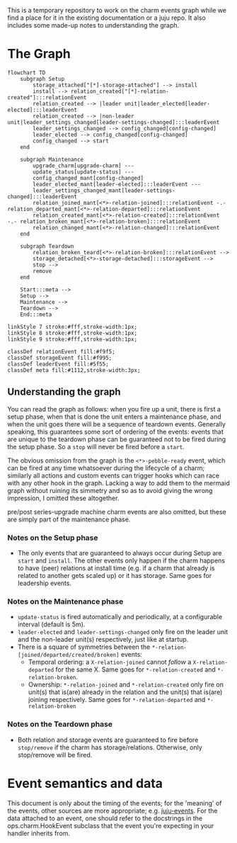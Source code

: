 This is a temporary repository to work on the charm events graph while we find a place for it in the existing documentation or a juju repo.
It also includes some made-up notes to understanding the graph.

# The Graph
```mermaid
flowchart TD
    subgraph Setup
        storage_attached["[*]-storage-attached"] --> install
        install --> relation_created["[*]-relation-created"]:::relationEvent
        relation_created --> |leader unit|leader_elected[leader-elected]:::leaderEvent
        relation_created --> |non-leader unit|leader_settings_changed[leader-settings-changed]:::leaderEvent
        leader_settings_changed --> config_changed[config-changed]
        leader_elected --> config_changed[config-changed]
        config_changed --> start
    end

    subgraph Maintenance
        upgrade_charm[upgrade-charm] --- 
        update_status[update-status] ---
        config_changed_mant[config-changed] 
        leader_elected_mant[leader-elected]:::leaderEvent --- 
        leader_settings_changed_mant[leader-settings-changed]:::leaderEvent
        relation_joined_mant[<*>-relation-joined]:::relationEvent -.- relation_departed_mant[<*>-relation-departed]:::relationEvent
        relation_created_mant[<*>-relation-created]:::relationEvent -.- relation_broken_mant[<*>-relation-broken]:::relationEvent
        relation_changed_mant[<*>-relation-changed]:::relationEvent
    end
    
    subgraph Teardown
        relation_broken_teard[<*>-relation-broken]:::relationEvent -->
        storage_detached[<*>-storage-detached]:::storageEvent -->
        stop -->
        remove
    end
    
    Start:::meta --> 
    Setup --> 
    Maintenance --> 
    Teardown --> 
    End:::meta

linkStyle 7 stroke:#fff,stroke-width:1px;
linkStyle 8 stroke:#fff,stroke-width:1px;
linkStyle 9 stroke:#fff,stroke-width:1px;

classDef relationEvent fill:#f9f5;
classDef storageEvent fill:#f995;
classDef leaderEvent fill:#5f55;
classDef meta fill:#1112,stroke-width:3px;
```

## Understanding the graph
You can read the graph as follows: when you fire up a unit, there is first a setup phase, when that is done the unit enters a maintenance phase, and when the unit goes there will be a sequence of teardown events. Generally speaking, this guarantees some sort of ordering of the events: events that are unique to the teardown phase can be guaranteed not to be fired during the setup phase. So a `stop` will never be fired before a `start`.

The obvious omission from the graph is the `<*>-pebble-ready` event, which can be fired at any time whatsoever during the lifecycle of a charm; similarly all actions and custom events can trigger hooks which can race with any other hook in the graph. Lacking a way to add them to the mermaid graph without ruining its simmetry and so as to avoid giving the wrong impression, I omitted these altogether. 

pre/post series-upgrade machine charm events are also omitted, but these are simply part of the maintenance phase.

### Notes on the Setup phase
* The only events that are guaranteed to always occur during Setup are `start` and `install`. The other events only happen if the charm happens to have (peer) relations at install time (e.g. if a charm that already is related to another gets scaled up) or it has storage. Same goes for leadership events.

### Notes on the Maintenance phase
* `update-status` is fired automatically and periodically, at a configurable interval (default is 5m).
* `leader-elected` and `leader-settings-changed` only fire on the leader unit and the non-leader unit(s) respectively, just like at startup.
* There is a square of symmetries between the `*-relation-[joined/departed/created/broken]` events:
  * Temporal ordering: a `X-relation-joined`     cannot *follow* a `X-relation-departed` for the same X. Same goes for `*-relation-created` and `*-relation-broken`.
  * Ownership: `*-relation-joined` and `*-relation-created` only fire on unit(s) that is(are) already in the relation and the unit(s) that is(are) joining respectively. Same goes for `*-relation-departed` and `*-relation-broken`

### Notes on the Teardown phase
* Both relation and storage events are guaranteed to fire before `stop/remove` if the charm has storage/relations. Otherwise, only stop/remove will be fired.

# Event semantics and data
This document is only about the timing of the events; for the 'meaning' of the events, other sources are more appropriate; e.g. [juju-events](https://juju.is/docs/sdk/events).
For the data attached to an event, one should refer to the docstrings in the ops.charm.HookEvent subclass that the event you're expecting in your handler inherits from.
